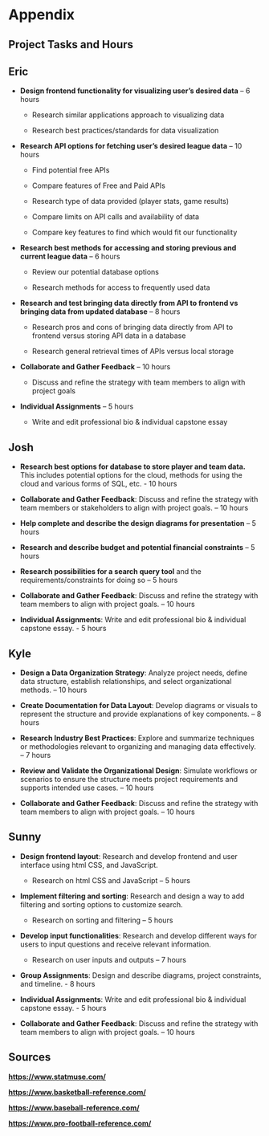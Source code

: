 # Appendix 
 

## Project Tasks and Hours
 
## Eric 

- **Design frontend functionality for visualizing user’s desired data** – 6 hours 

  - Research similar applications approach to visualizing data 

  - Research best practices/standards for data visualization 

- **Research API options for fetching user’s desired league data** – 10 hours 

  - Find potential free APIs 

  - Compare features of Free and Paid APIs 

  - Research type of data provided (player stats, game results) 

  - Compare limits on API calls and availability of data 

  - Compare key features to find which would fit our functionality 

- **Research best methods for accessing and storing previous and current league data** – 6 hours 

  - Review our potential database options 

  - Research methods for access to frequently used data 

- **Research and test bringing data directly from API to frontend vs bringing data from updated database** – 8 hours 

  - Research pros and cons of bringing data directly from API to frontend versus storing API data in a database 

  - Research general retrieval times of APIs versus local storage 

- **Collaborate and Gather Feedback** – 10 hours 

  - Discuss and refine the strategy with team members to align with project goals 

- **Individual Assignments** – 5 hours 

  - Write and edit professional bio & individual capstone essay 

 
## Josh 
- **Research best options for database to store player and team data.** This includes potential options for the cloud, methods for using the cloud and various forms of SQL, etc. - 10 hours 

- **Collaborate and Gather Feedback**: Discuss and refine the strategy with team members or stakeholders to align with project goals.  – 10 hours 
- **Help complete and describe the design diagrams for presentation** – 5 hours 

- **Research and describe budget and potential financial constraints** – 5 hours 

-  **Research possibilities for a search query tool** and the requirements/constraints for doing so – 5 hours 
- **Collaborate and Gather Feedback**: Discuss and refine the strategy with team members to align with project goals.  – 10 hours 

- **Individual Assignments**: Write and edit professional bio & individual capstone essay. - 5 hours 

 
## Kyle 

 
- **Design a Data Organization Strategy**: Analyze project needs, define data structure, establish relationships, and select organizational methods.  – 10 hours 

- **Create Documentation for Data Layout**: Develop diagrams or visuals to represent the structure and provide explanations of key components.  – 8 hours 

- **Research Industry Best Practices**: Explore and summarize techniques or methodologies relevant to organizing and managing data effectively. – 7 hours 

- **Review and Validate the Organizational Design**: Simulate workflows or scenarios to ensure the structure meets project requirements and supports intended use cases.  – 10 hours 

- **Collaborate and Gather Feedback**: Discuss and refine the strategy with team members to align with project goals.  – 10 hours 
 
## Sunny 

- **Design frontend layout**: Research and develop frontend and user interface using html CSS, and JavaScript.
  - Research on html CSS and JavaScript – 5 hours 

- **Implement filtering and sorting**: Research and design a way to add filtering and sorting options to customize search.
  - Research on sorting and filtering – 5 hours

- **Develop input functionalities**: Research and develop different ways for users to input questions and receive relevant information.
  - Research on user inputs and outputs – 7 hours 

- **Group Assignments**: Design and describe diagrams, project constraints, and timeline. - 8 hours 

- **Individual Assignments**: Write and edit professional bio & individual capstone essay. - 5 hours 

- **Collaborate and Gather Feedback**: Discuss and refine the strategy with team members to align with project goals.  – 10 hours 

 

## Sources 

**https://www.statmuse.com/** 

**https://www.basketball-reference.com/** 

**https://www.baseball-reference.com/** 

**https://www.pro-football-reference.com/** 
